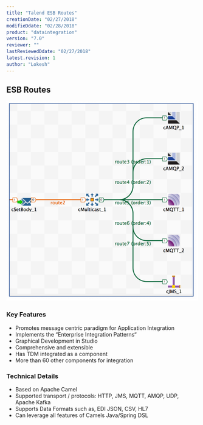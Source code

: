 ```yaml
---
title: "Talend ESB Routes"
creationDate: "02/27/2018"
modifieDdate: "02/28/2018"
product: "dataintegration"
version: "7.0"
reviewer: ""
lastReviewedDdate: "02/27/2018"
latest.revision: 1
author: "Lokesh"
---
```


## ESB Routes

![alt text][0]

### Key Features
- Promotes message centric paradigm for Application Integration
- Implements the “Enterprise Integration Patterns“
- Graphical Development in Studio
- Comprehensive and extensible
- Has TDM integrated as a component
- More than 60 other components for integration

### Technical Details
- Based on Apache Camel
- Supported transport / protocols: HTTP, JMS, MQTT, AMQP, UDP, Apache Kafka
- Supports Data Formats such as, EDI JSON, CSV, HL7
- Can leverage all features of Camels Java/Spring DSL



<!-- links -->
[0]: ./../../../../resources/images/esb/routes.png "ESB Routes"

